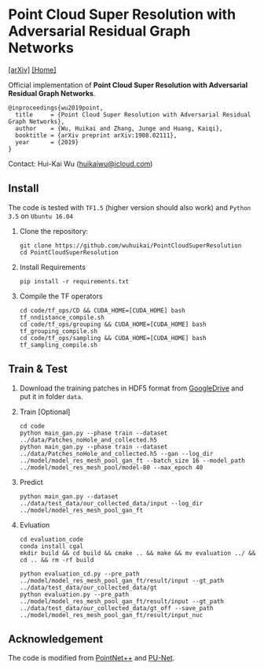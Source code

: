 # Point Cloud Super Resolution with Adversarial Residual Graph Networks
[[arXiv]](https://arxiv.org/abs/1908.02111) [[Home]](http://wuhuikai.me/)

Official implementation of **Point Cloud Super Resolution with Adversarial Residual Graph Networks**. 
```
@inproceedings{wu2019point,
  title     = {Point Cloud Super Resolution with Adversarial Residual Graph Networks},
  author    = {Wu, Huikai and Zhang, Junge and Huang, Kaiqi},
  booktitle = {arXiv preprint arXiv:1908.02111},
  year      = {2019}
}
```
Contact: Hui-Kai Wu (huikaiwu@icloud.com)
## Install
The code is tested with `TF1.5` (higher version should also work) and `Python 3.5` on `Ubuntu 16.04`

1. Clone the repository:

   ```shell
   git clone https://github.com/wuhuikai/PointCloudSuperResolution
   cd PointCloudSuperResolution
   ```

2. Install Requirements

    ```shell
    pip install -r requirements.txt
    ```

3. Compile the TF operators

    ```shell
    cd code/tf_ops/CD && CUDA_HOME=[CUDA_HOME] bash tf_nndistance_compile.sh
    cd code/tf_ops/grouping && CUDA_HOME=[CUDA_HOME] bash tf_grouping_compile.sh
    cd code/tf_ops/sampling && CUDA_HOME=[CUDA_HOME] bash tf_sampling_compile.sh
    ``` 

## Train & Test   
1. Download the training patches in HDF5 format from [GoogleDrive](https://drive.google.com/file/d/1te8d1y2BTFBL_3CB1jpqbOFzkkjvtKsE/view?usp=sharing) and put it in folder `data`.

2. Train [Optional]

   ```shell
   cd code
   python main_gan.py --phase train --dataset ../data/Patches_noHole_and_collected.h5
   python main_gan.py --phase train --dataset ../data/Patches_noHole_and_collected.h5 --gan --log_dir ../model/model_res_mesh_pool_gan_ft --batch_size 16 --model_path ../model/model_res_mesh_pool/model-80 --max_epoch 40
   ```

3. Predict
   ```shell
   python main_gan.py --dataset ../data/test_data/our_collected_data/input --log_dir ../model/model_res_mesh_pool_gan_ft
   ```

4. Evluation
   
   ```shell
   cd evaluation_code
   conda install cgal
   mkdir build && cd build && cmake .. && make && mv evaluation ../ && cd .. && rm -rf build

   python evaluation_cd.py --pre_path ../model/model_res_mesh_pool_gan_ft/result/input --gt_path ../data/test_data/our_collected_data/gt
   python evaluation.py --pre_path ../model/model_res_mesh_pool_gan_ft/result/input --gt_path ../data/test_data/our_collected_data/gt_off --save_path ../model/model_res_mesh_pool_gan_ft/result/input_nuc
   ```

## Acknowledgement
The code is modified from [PointNet++](https://github.com/charlesq34/pointnet2) and [PU-Net](https://github.com/yulequan/PU-Net).
